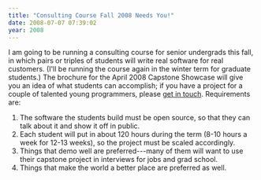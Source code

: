 ```yaml
---
title: "Consulting Course Fall 2008 Needs You!"
date: 2008-07-07 07:39:02
year: 2008
---
```

I am going to be running a consulting course for senior undergrads this fall, in which pairs or triples of students will write real software for real customers. (I'll be running the course again in the winter term for graduate students.)  The brochure for the April 2008 Capstone Showcase will give you an idea of what students can accomplish; if you have a project for a couple of talented young programmers, please <a href="mailto:gvwilson@cs.toronto.edu">get in touch</a>. Requirements are:
<ol>
	<li>The software the students build must be open source, so that they can talk about it and show it off in public.</li>
	<li>Each student will put in about 120 hours during the term (8-10 hours a week for 12-13 weeks), so the project must be scaled accordingly.</li>
	<li>Things that demo well are preferred---many of them will want to use their capstone project in interviews for jobs and grad school.</li>
	<li>Things that make the world a better place are preferred as well.</li>
</ol>
